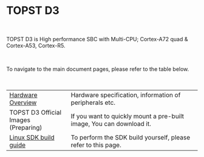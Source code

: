 # TOPST D3 
<br/>

TOPST D3  is High performance SBC with Multi-CPU; Cortex-A72 quad & Cortex-A53, Cortex-R5.  

<br/>

To navigate to the main document pages, please refer to the table below.
<br/>

<br/>

<table>
  <tr>
    <td>
      <a href="https://topst.ai/tech/docs?TOPST-D3&Hardware&Overview&1.%20Specification">Hardware Overview</a>
    </td>
    <td>
      Hardware specification, information of peripherals etc.
    </td>
  </tr>
  <tr>
    <td>
      TOPST D3 Official Images
      <br/>
       (Preparing)
    </td>
    <td>
      If you want to quickly mount a pre-built image, You can download it.
    </td>
  </tr>
  <tr>
    <td>
      <a href="https://topst.ai/tech/docs?TOPST-D3&Software&SDK&LINUX&1.%20Environment%20Setting.md">Linux SDK build guide</a>
    </td>
    <td>
      To perform the SDK build yourself, please refer to this page.
    </td>
  </tr>
</table>

